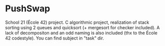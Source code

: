 # PushSwap
School 21 (École 42) project.
C algorithmic project, realization of stack sorting using 2 queues and quicksort (+ mergesort for checker included).
A lack of decompositon and an odd naming is also included (thx to the École 42 codestyle).
You can find subject in "task" dir.
